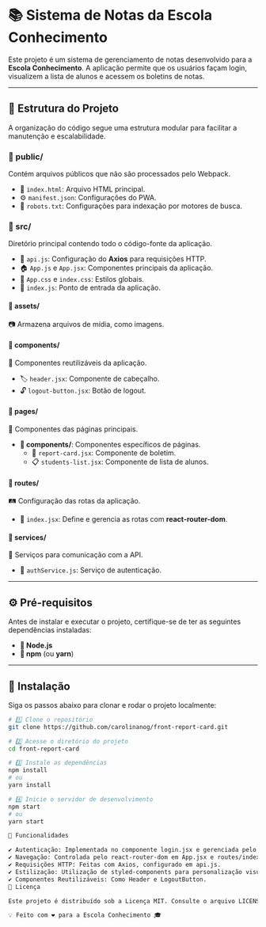 # 📚 Sistema de Notas da Escola Conhecimento  

Este projeto é um sistema de gerenciamento de notas desenvolvido para a **Escola Conhecimento**. A aplicação permite que os usuários façam login, visualizem a lista de alunos e acessem os boletins de notas.  

---

## 📁 Estrutura do Projeto  

A organização do código segue uma estrutura modular para facilitar a manutenção e escalabilidade.  

### **📂 public/**  
Contém arquivos públicos que não são processados pelo Webpack.  
- 📝 `index.html`: Arquivo HTML principal.  
- ⚙️ `manifest.json`: Configurações do PWA.  
- 🤖 `robots.txt`: Configurações para indexação por motores de busca.  

### **📂 src/**  
Diretório principal contendo todo o código-fonte da aplicação.  
- 🔗 `api.js`: Configuração do **Axios** para requisições HTTP.  
- 🏠 `App.js` e `App.jsx`: Componentes principais da aplicação.  
- 🎨 `App.css` e `index.css`: Estilos globais.  
- 🚀 `index.js`: Ponto de entrada da aplicação.  

#### **📂 assets/**  
📷 Armazena arquivos de mídia, como imagens.  

#### **📂 components/**  
🧩 Componentes reutilizáveis da aplicação.  
- 🏷️ `header.jsx`: Componente de cabeçalho.  
- 🔓 `logout-button.jsx`: Botão de logout.  

#### **📂 pages/**  
📄 Componentes das páginas principais.  
- **📂 components/**: Componentes específicos de páginas.  
  - 📝 `report-card.jsx`: Componente de boletim.  
  - 📋 `students-list.jsx`: Componente de lista de alunos.  

#### **📂 routes/**  
🛤️ Configuração das rotas da aplicação.  
- 🔀 `index.jsx`: Define e gerencia as rotas com **react-router-dom**.  

#### **📂 services/**  
🔧 Serviços para comunicação com a API.  
- 🔑 `authService.js`: Serviço de autenticação.  

---

## ⚙️ Pré-requisitos  

Antes de instalar e executar o projeto, certifique-se de ter as seguintes dependências instaladas:  

- **📌 Node.js**  
- **📌 npm** (ou **yarn**)  

---

## 🚀 Instalação  

Siga os passos abaixo para clonar e rodar o projeto localmente:  

```sh
# 1️⃣ Clone o repositório  
git clone https://github.com/carolinanog/front-report-card.git  

# 2️⃣ Acesse o diretório do projeto  
cd front-report-card  

# 3️⃣ Instale as dependências  
npm install  
# ou  
yarn install  

# 4️⃣ Inicie o servidor de desenvolvimento  
npm start  
# ou  
yarn start  

📌 Funcionalidades

✔️ Autenticação: Implementada no componente login.jsx e gerenciada pelo serviço authService.js.
✔️ Navegação: Controlada pelo react-router-dom em App.jsx e routes/index.jsx.
✔️ Requisições HTTP: Feitas com Axios, configurado em api.js.
✔️ Estilização: Utilização de styled-components para personalização visual.
✔️ Componentes Reutilizáveis: Como Header e LogoutButton.
📜 Licença

Este projeto é distribuído sob a Licença MIT. Consulte o arquivo LICENSE para mais detalhes.

💡 Feito com ❤️ para a Escola Conhecimento 🎓